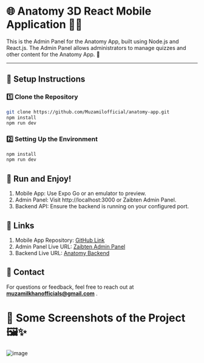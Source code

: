 # 🌐 Anatomy 3D React Mobile Application 📱✨
This is the Admin Panel for the Anatomy App, built using Node.js and React.js. The Admin Panel allows administrators to manage quizzes and other content for the Anatomy App.
🚀

---

## 🔧 Setup Instructions

### 1️⃣ Clone the Repository
```bash
git clone https://github.com/Muzamilofficial/anatomy-app.git
npm install
npm run dev
```

### 2️⃣ Setting Up the Environment
```bash
npm install
npm run dev
```

## 🚀 Run and Enjoy!
1. Mobile App: Use Expo Go or an emulator to preview.
2. Admin Panel: Visit http://localhost:3000 or Zaibten Admin Panel.
3. Backend API: Ensure the backend is running on your configured port.

## 🔗 Links
1. Mobile App Repository: [GitHub Link](https://github.com/Muzamilofficial/Anatomy-React-Mobile-Application-With-NodeJS-And-Mongo)
2. Admin Panel Live URL: [Zaibten Admin Panel](https://zaibtenbioscope.vercel.app/)
3. Backend Live URL: [Anatomy Backend](https://anatomy-two.vercel.app/)

## 📧 Contact
For questions or feedback, feel free to reach out at **muzamilkhanofficials@gmail.com**
.
# 📸 Some Screenshots of the Project 🖼️✨
![image](https://github.com/user-attachments/assets/dbb346a2-9847-4ea2-b666-e3309045588e)







